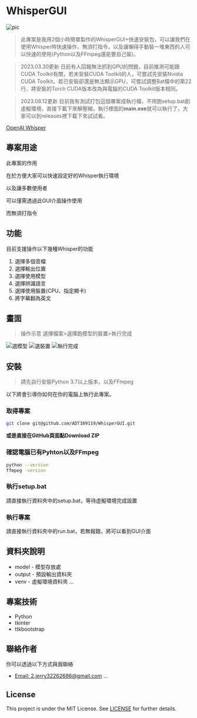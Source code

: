 # WhisperGUI

![pic](https://user-images.githubusercontent.com/106337749/221340883-4b437d03-97fc-42ee-821e-dd04096323fe.png)

> 此專案是我用2個小時簡單製作的WhisperGUI+快速安裝包，可以讓我們在使用Whisper時快速操作，無須打指令，以及讓懶得手動裝一堆東西的人可以快速的使用(Python以及FFmpeg還是要自己裝)。

> 2023.03.30更新 日前有人回報無法抓到GPU的問題，目前推測可能跟CUDA Toolkit有關，若未安裝CUDA Toolkit的人，可嘗試先安裝Nvidia CUDA Toolkit。若已安裝卻還是無法顯示GPU，可嘗試調整Bat檔中的第22行，將安裝的Torch CUDA版本改為與電腦的CUDA Toolkit版本相同。

> 2023.08.12更新 目前我有測試打包這個專案成執行檔，不用跑setup.bat創虛擬環境，直接下載下來解壓縮，執行裡面的**main.exe**就可以執行了，大家可以到releases裡下載下來試試看。

[OpenAI Whisper](https://github.com/openai/whisper)

## 專案用途

此專案的作用

在於方便大家可以快速設定好的Whisper執行環境

以及讓多數使用者

可以僅需透過此GUI介面操作使用

而無須打指令


## 功能

目前支援操作以下幾種Whisper的功能
1. 選擇多個音檔
1. 選擇輸出位置
1. 選擇使用模型
1. 選擇辨識語言
1. 選擇使用裝置(CPU、指定顯卡)
1. 將字幕翻為英文


## 畫面

> 操作示意 選擇檔案>選擇跑模型的裝置>執行完成

![選模型](https://user-images.githubusercontent.com/106337749/218459288-0fd24ee4-4ed6-49c9-a3f4-1fd97976a89d.png)
![選裝置](https://user-images.githubusercontent.com/106337749/218459323-faaf2d8d-0a68-4bfc-a6e3-62e45b94ad0f.png)
![執行完成](https://user-images.githubusercontent.com/106337749/218460468-a801fe68-0f01-479d-a4bd-4f04eea1af41.png)

## 安裝

> 請先自行安裝Python 3.7以上版本，以及FFmpeg

以下將會引導你如何在你的電腦上執行此專案。

### 取得專案

```bash
git clone git@github.com/ADT109119/WhisperGUI.git
```

**或是直接在GitHub頁面點Download ZIP**

### 確認電腦已有Pyhton以及FFmpeg

```bash
python --version
ffmpeg -version
```

### 執行setup.bat

請直接執行資料夾中的setup.bat，等待虛擬環境完成設置

### 執行專案

請直接執行資料夾中的run.bat，若無報錯，將可以看到GUI介面

## 資料夾說明

- model - 模型存放處
- output - 預設輸出資料夾
- venv - 虛擬環境資料夾
...

## 專案技術

- Python
- tkinter
- ttkbootstrap

## 聯絡作者

你可以透過以下方式與我聯絡

- [Email: 2.jerry32262686@gmail.com](mailto:2.jerry32262686@gmail.com)
...

## License
This project is under the MIT License. See [LICENSE](https://github.com/ADT109119/WhisperGUI/blob/main/LICENSE) for further details.
